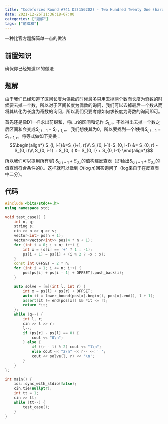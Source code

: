 ```yaml
---
title: "Codeforces Round #741 D2(1562D2) - Two Hundred Twenty One (hard version) 题解"
date: 2021-12-26T11:36:18-07:00
categories: ["题解"]
tags: ["前缀和"]
---
```

一种比官方题解简单一点的做法

## 前置知识

确保你已经知道D1的做法

## 题解

由于我们已经知道了区间长度为偶数的时候最多只用去掉两个数而长度为奇数的时候要去掉一个数，所以对于区间长度为偶数的询问，我们可以去掉最后一个数从而将其转化为长度为奇数的询问，所以我们只要考虑如何求长度为奇数的询问即可。

首先还是像D1一样求出前缀和，将$l\dots r$的区间和记作 $S_{l, r}$。不难得出去掉一个数之后区间和会变成$S_{l, i-1}-S_{i+1, r}$。 我们想使其为0，所以要找到一个$i$使得$S_{l, i-1}=S_{i+1, r}$。将等式做如下变换：
$$\begin{align*}
S_{l, i-1}&=S_{i+1, r}\\\
S_{0, i-1}-S_{0, l-1} &= S_{0, r} - S_{0, i}\\\
S_{0, i-1} + S_{0, i} &= S_{0, r} + S_{0, l-1}
\end{align*}$$

所以我们可以提用所有$i$的 $S_{0, i-1}+S_{0, i}$的值构建反查表（即给出$S_{0, i-1}+S_{0, i}$的值查询符合条件的$i$）。这样就可以做到 $O(\log n)$回答询问了（log来自于在反查表中二分）。

## 代码
```cpp
#include <bits/stdc++.h>
using namespace std;

void test_case() {
    int n, q;
    string s;
    cin >> n >> q >> s;
    vector<int> ps(n + 1);
    vector<vector<int>> pos(4 * n + 1);
    for (int i = 0; i < n; i++) {
        int x = (s[i] == '+' ? 1 : -1);
        ps[i + 1] = ps[i] + (i % 2 ? -x : x);
    }
    const int OFFSET = 2 * n;
    for (int i = 1; i <= n; i++) {
        pos[ps[i] + ps[i - 1] + OFFSET].push_back(i);
    }

    auto solve = [&](int l, int r) {
        int x = ps[l] + ps[r] + OFFSET;
        auto it = lower_bound(pos[x].begin(), pos[x].end(), l + 1);
        assert(it != end(pos[x]) && *it <= r);
        return *it;
    };
    while (q--) {
        int l, r;
        cin >> l >> r;
        l--;
        if (ps[r] - ps[l] == 0) {
            cout << "0\n";
        } else {
            if ((r - l) % 2) cout << "1\n";
            else cout << "2\n" << r-- << ' ';
            cout << solve(l, r) << '\n';
        }
    }
};

int main() {
    ios::sync_with_stdio(false);
    cin.tie(nullptr);
    int tt = 1;
    cin >> tt;
    while (tt--) {
        test_case();
    }
}
```

